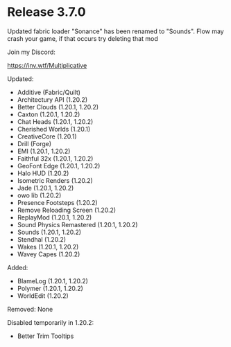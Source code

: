 # Release 3.7.0

Updated fabric loader
"Sonance" has been renamed to "Sounds".
Flow may crash your game, if that occurs try deleting that mod

Join my Discord:

https://inv.wtf/Multiplicative

Updated:
- Additive (Fabric/Quilt)
- Architectury API (1.20.2)
- Better Clouds (1.20.1, 1.20.2)
- Caxton (1.20.1, 1.20.2)
- Chat Heads (1.20.1, 1.20.2)
- Cherished Worlds (1.20.1)
- CreativeCore (1.20.1)
- Drill (Forge)
- EMI (1.20.1, 1.20.2)
- Faithful 32x (1.20.1, 1.20.2)
- GeoFont Edge (1.20.1, 1.20.2)
- Halo HUD (1.20.2)
- Isometric Renders (1.20.2)
- Jade (1.20.1, 1.20.2)
- owo lib (1.20.2)
- Presence Footsteps (1.20.2)
- Remove Reloading Screen (1.20.2)
- ReplayMod (1.20.1, 1.20.2)
- Sound Physics Remastered (1.20.1, 1.20.2)
- Sounds (1.20.1, 1.20.2)
- Stendhal (1.20.2)
- Wakes (1.20.1, 1.20.2)
- Wavey Capes (1.20.2)

Added:
- BlameLog (1.20.1, 1.20.2)
- Polymer (1.20.1, 1.20.2)
- WorldEdit (1.20.2)

Removed:
None

Disabled temporarily in 1.20.2:
- Better Trim Tooltips
